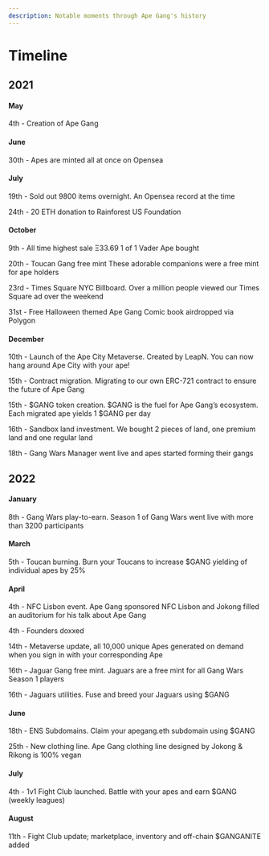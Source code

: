 ```yaml
---
description: Notable moments through Ape Gang's history
---
```


# Timeline

## 2021

#### May

4th - Creation of Ape Gang

#### June

30th - Apes are minted all at once on Opensea

#### July

19th - Sold out 9800 items overnight. An Opensea record at the time

24th - 20 ETH donation to Rainforest US Foundation

#### October

9th - All time highest sale Ξ33.69 1 of 1 Vader Ape bought&#x20;

20th - Toucan Gang free mint These adorable companions were a free mint for ape holders&#x20;

23rd - Times Square NYC Billboard. Over a million people viewed our Times Square ad over the weekend

31st - Free Halloween themed Ape Gang Comic book airdropped via Polygon&#x20;

#### December

10th - Launch of the Ape City Metaverse. Created by LeapN. You can now hang around Ape City with your ape!&#x20;

15th - Contract migration. Migrating to our own ERC-721 contract to ensure the future of Ape Gang&#x20;

15th - $GANG token creation. $GANG is the fuel for Ape Gang’s ecosystem. Each migrated ape yields 1 $GANG per day&#x20;

16th - Sandbox land investment. We bought 2 pieces of land, one premium land and one regular land

18th - Gang Wars Manager went live and apes started forming their gangs&#x20;

## 2022

#### January

8th - Gang Wars play-to-earn. Season 1 of Gang Wars went live with more than 3200 participants&#x20;

#### March

5th - Toucan burning. Burn your Toucans to increase $GANG yielding of individual apes by 25%&#x20;

#### April

4th - NFC Lisbon event. Ape Gang sponsored NFC Lisbon and Jokong filled an auditorium for his talk about Ape Gang

4th - Founders doxxed

14th - Metaverse update, all 10,000 unique Apes generated on demand when you sign in with your corresponding Ape

16th - Jaguar Gang free mint. Jaguars are a free mint for all Gang Wars Season 1 players&#x20;

16th - Jaguars utilities. Fuse and breed your Jaguars using $GANG&#x20;

#### June

18th - ENS Subdomains. Claim your apegang.eth subdomain using $GANG&#x20;

25th - New clothing line. Ape Gang clothing line designed by Jokong & Rikong is 100% vegan&#x20;

#### July

4th - 1v1 Fight Club launched. Battle with your apes and earn $GANG (weekly leagues)

#### August

11th - Fight Club update; marketplace, inventory and off-chain $GANGANITE added
